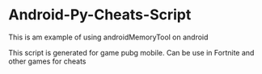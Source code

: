 # Android-Py-Cheats-Script
This is am example of using androidMemoryTool on android

This script is generated for game pubg mobile.
Can be use in Fortnite and other games for cheats
